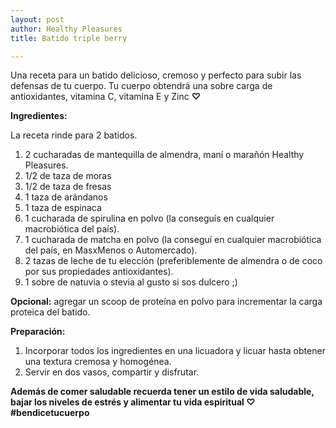 ```yaml
---
layout: post
author: Healthy Pleasures
title: Batido triple berry

---
```

Una receta para un batido delicioso, cremoso y perfecto para subir las defensas de tu cuerpo. Tu cuerpo obtendrá una sobre carga de antioxidantes, vitamina C, vitamina E y Zinc **♡**  

**Ingredientes:**

La receta rinde para 2 batidos.

1. 2 cucharadas de mantequilla de almendra, maní o marañón Healthy Pleasures.
2. 1/2 de taza de moras
3. 1/2 de taza de fresas
4. 1 taza de arándanos 
5. 1 taza de espinaca
6. 1 cucharada de spirulina en polvo (la conseguís en cualquier macrobiótica del país).
7. 1 cucharada de matcha en polvo (la conseguí en cualquier macrobiótica del país, en MasxMenos o Automercado).
8. 2 tazas de leche de tu elección (preferiblemente de almendra o de coco por sus propiedades antioxidantes).
9. 1 sobre de natuvia o stevia al gusto si sos dulcero ;)

**Opcional:** agregar un scoop de proteína en polvo para incrementar la carga proteica del batido. 

**Preparación:**

1. Incorporar todos los ingredientes en una licuadora y licuar hasta obtener una textura cremosa y homogénea. 
2. Servir en dos vasos, compartir y disfrutar.

**Además de comer saludable recuerda tener un estilo de vida saludable, bajar los niveles de estrés y alimentar tu vida espiritual ♡ #bendicetucuerpo**